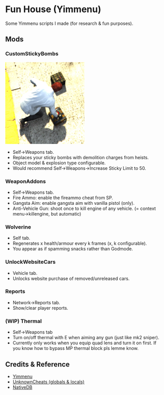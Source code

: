 # Fun House (Yimmenu)

Some Yimmenu scripts I made (for research & fun purposes).

## Mods
### CustomStickyBombs
<img src="demolition.png" alt="drawing" width="250"/>

- Self->Weapons tab.
- Replaces your sticky bombs with demolition charges from heists.
- Object model & explosion type configurable. 
- Would recommend Self->Weapons->Increase Sticky Limit to 50.

### WeaponAddons

- Self->Weapons tab.
- Fire Ammo: enable the fireammo cheat from SP.
- Gangsta Aim: enable gangsta aim with vanilla pistol (only).
- Anti-Vehicle Gun: shoot once to kill engine of any vehicle. (= context menu->killengine, but automatic)

### Wolverine
- Self tab.
- Regenerates x health/armour every k frames (x, k configurable).
- You appear as if spamming snacks rather than Godmode.

### UnlockWebsiteCars
- Vehicle tab.
- Unlocks website purchase of removed/unreleased cars.

### Reports
- Network->Reports tab.
- Show/clear player reports.

### (WIP) Thermal
- Self->Weapons tab
- Turn on/off thermal with E when aiming any gun (just like mk2 sniper). 
- Currently only works when you equip quad lens and turn it on first. If you know how to bypass MP thermal block pls lemme know.

## Credits & Reference
- [Yimmenu](https://github.com/YimMenu/YimMenu)
- [UnknownCheats (globals & locals)](https://www.unknowncheats.me/forum/grand-theft-auto-v/500059-globals-locals-discussion-read-page-1-a.html)
- [NativeDB](https://alloc8or.re/gta5/nativedb/)